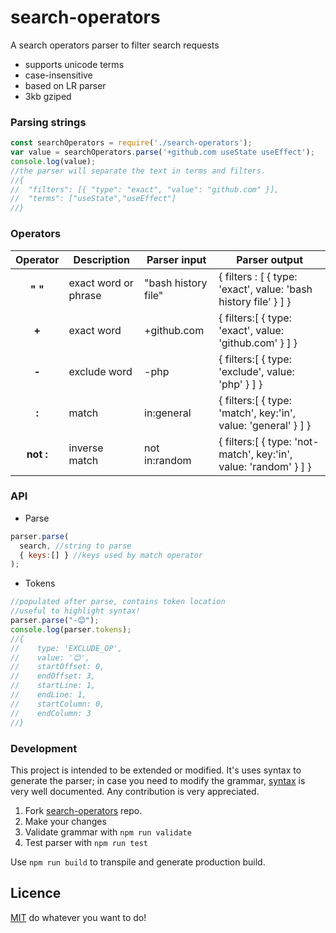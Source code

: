 # search-operators
A search operators parser to filter search requests

- supports unicode terms
- case-insensitive
- based on LR parser
- 3kb gziped

### Parsing strings
```js
const searchOperators = require('./search-operators');
var value = searchOperators.parse('+github.com useState useEffect');
console.log(value); 
//the parser will separate the text in terms and filters.
//{
//  "filters": [{ "type": "exact", "value": "github.com" }],
//  "terms": ["useState","useEffect"]
//}
```


### Operators


Operator | Description  | Parser input | Parser output |
| :--: | -- | -- | -- |
| **" "** | exact word or phrase | "bash history file"   | { filters : [ { type: 'exact', value: 'bash history file' } ] }
| **+** | exact word | +github.com   | { filters:[ { type: 'exact', value: 'github.com' } ] }
| **-** | exclude word | -php  | { filters:[ { type: 'exclude', value: 'php' } ] }
| **:** | match | in:general  | { filters:[ { type: 'match', key:'in', value: 'general' } ] }
| **not :** | inverse match  | not in:random  | { filters:[ { type: 'not-match', key:'in', value: 'random' } ] }

### API
- Parse
```js 
parser.parse(
  search, //string to parse
  { keys:[] } //keys used by match operator
);
```
- Tokens
```js 
//populated after parse, contains token location
//useful to highlight syntax!
parser.parse("-😊");
console.log(parser.tokens);
//{
//    type: 'EXCLUDE_OP',
//    value: '😊',
//    startOffset: 0,
//    endOffset: 3,
//    startLine: 1,
//    endLine: 1,
//    startColumn: 0,
//    endColumn: 3
//}
```

### Development

This project is intended to be extended or modified.  It's uses syntax to generate the parser; in case you need to modify the grammar, [syntax](https://github.com/DmitrySoshnikov/syntax) is very well documented. Any contribution is very appreciated.

1. Fork [search-operators](https://github.com/fedemartinm/search-operators/) repo.
2. Make your changes
3. Validate grammar with `npm run validate`
4. Test parser with `npm run test`

Use `npm run build` to transpile and generate production build.

## Licence 
[MIT](https://github.com/fedemartinm/search-operators/blob/master/LICENSE) do whatever you want to do!


